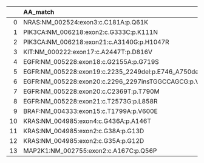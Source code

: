 |    | AA_match                                                        |    af |
|---:|:----------------------------------------------------------------|------:|
|  0 | NRAS:NM_002524:exon3:c.C181A:p.Q61K                             | 0.017 |
|  1 | PIK3CA:NM_006218:exon2:c.G333C:p.K111N                          | 0.027 |
|  2 | PIK3CA:NM_006218:exon21:c.A3140G:p.H1047R                       | 0.03  |
|  3 | KIT:NM_000222:exon17:c.A2447T:p.D816V                           | 0.021 |
|  4 | EGFR:NM_005228:exon18:c.G2155A:p.G719S                          | 0.061 |
|  5 | EGFR:NM_005228:exon19:c.2235_2249del:p.E746_A750del             | 0.011 |
|  6 | EGFR:NM_005228:exon20:c.2296_2297insTGGCCAGCG:p.V769_D770insASV | 0.02  |
|  7 | EGFR:NM_005228:exon20:c.C2369T:p.T790M                          | 0.019 |
|  8 | EGFR:NM_005228:exon21:c.T2573G:p.L858R                          | 0.012 |
|  9 | BRAF:NM_004333:exon15:c.T1799A:p.V600E                          | 0.026 |
| 10 | KRAS:NM_004985:exon4:c.G436A:p.A146T                            | 0.015 |
| 11 | KRAS:NM_004985:exon2:c.G38A:p.G13D                              | 0.017 |
| 12 | KRAS:NM_004985:exon2:c.G35A:p.G12D                              | 0.019 |
| 13 | MAP2K1:NM_002755:exon2:c.A167C:p.Q56P                           | 0.068 |